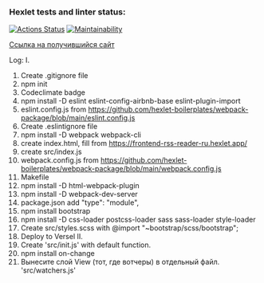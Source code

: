### Hexlet tests and linter status:
[![Actions Status](https://github.com/programmer-kazarin/frontend-project-11/actions/workflows/hexlet-check.yml/badge.svg)](https://github.com/programmer-kazarin/frontend-project-11/actions)
[![Maintainability](https://api.codeclimate.com/v1/badges/982483ba03a62ea85671/maintainability)](https://codeclimate.com/github/programmer-kazarin/frontend-project-11/maintainability)

[Ссылка на получившийся сайт](https://v0-new-project-2up9gbfhbls.vercel.app/)

Log:
I. 
1. Create .gitignore file
2. npm init
3. Codeclimate badge
4. npm install -D eslint eslint-config-airbnb-base eslint-plugin-import
5. eslint.config.js from https://github.com/hexlet-boilerplates/webpack-package/blob/main/eslint.config.js
6. Create .eslintignore file
7. npm install -D webpack webpack-cli
8. create index.html, fill from https://frontend-rss-reader-ru.hexlet.app/
9. create src/index.js
10. webpack.config.js from https://github.com/hexlet-boilerplates/webpack-package/blob/main/webpack.config.js
11. Makefile
12. npm install -D html-webpack-plugin
13. npm install -D webpack-dev-server
14. package.json add "type": "module",
15. npm install bootstrap
16. npm install -D css-loader postcss-loader sass sass-loader style-loader
17. Create src/styles.scss with @import "~bootstrap/scss/bootstrap";
18. Deploy to Versel
II.
19. Create 'src/init.js' with default function.
20. npm install on-change
21. Вынесите слой View (тот, где вотчеры) в отдельный файл. 'src/watchers.js'